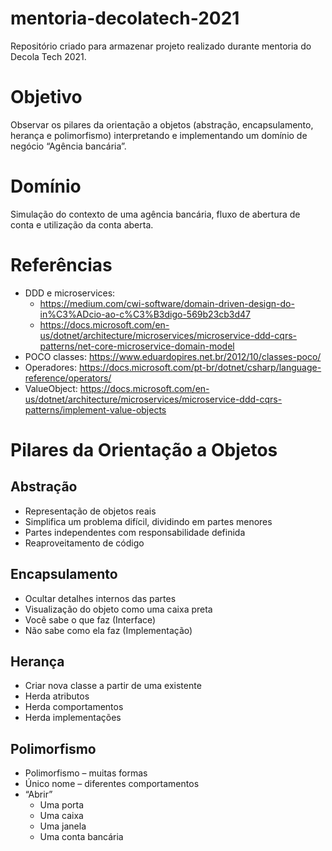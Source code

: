 # mentoria-decolatech-2021
Repositório criado para armazenar projeto realizado durante mentoria do Decola Tech 2021.

# Objetivo
Observar os pilares da orientação a objetos (abstração, encapsulamento, herança e polimorfismo) interpretando e implementando um domínio de negócio “Agência bancária”.

# Domínio
Simulação do contexto de uma agência bancária, fluxo de abertura de conta e utilização da conta aberta.

# Referências
- DDD e microservices:
  - https://medium.com/cwi-software/domain-driven-design-do-in%C3%ADcio-ao-c%C3%B3digo-569b23cb3d47
  - https://docs.microsoft.com/en-us/dotnet/architecture/microservices/microservice-ddd-cqrs-patterns/net-core-microservice-domain-model
- POCO classes: https://www.eduardopires.net.br/2012/10/classes-poco/
- Operadores: https://docs.microsoft.com/pt-br/dotnet/csharp/language-reference/operators/
- ValueObject: https://docs.microsoft.com/en-us/dotnet/architecture/microservices/microservice-ddd-cqrs-patterns/implement-value-objects

# Pilares da Orientação a Objetos
## Abstração
- Representação de objetos reais
-	Simplifica um problema difícil, dividindo em partes menores
-	Partes independentes com responsabilidade definida
-	Reaproveitamento de código

## Encapsulamento 
-	Ocultar detalhes internos das partes
-	Visualização do objeto como uma caixa preta
-	Você sabe o que faz (Interface)
-	Não sabe como ela faz (Implementação)

## Herança
-	Criar nova classe a partir de uma existente
-	Herda atributos
-	Herda comportamentos
-	Herda implementações

## Polimorfismo
-	Polimorfismo – muitas formas
-	Único nome – diferentes comportamentos
- “Abrir”
   - Uma porta
   - Uma caixa
   - Uma janela
   - Uma conta bancária

